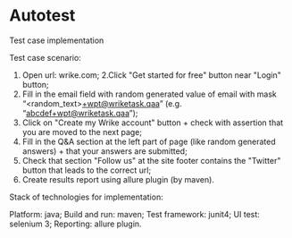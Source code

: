 # Autotest
Test case implementation 

Test case scenario:

1. Open url: wrike.com;
2.Click "Get started for free" button near "Login" button;
3. Fill in the email field with random generated value of email with mask “<random_text>+wpt@wriketask.qaa” (e.g. “abcdef+wpt@wriketask.qaa”);
4. Click on "Create my Wrike account" button + check with assertion that you are moved to the next page;
5. Fill in the Q&A section at the left part of page (like random generated answers) + that your answers are submitted;
6. Check that section "Follow us" at the site footer contains the "Twitter" button that leads to the correct url;
7. Create results report using allure plugin (by maven).  

Stack of technologies for implementation:

Platform: java;
Build and run: maven;
Test framework: junit4;
UI test: selenium 3; 
Reporting: allure plugin.
